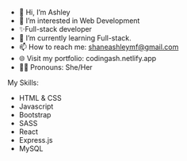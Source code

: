 - 👋 Hi, I’m Ashley
- 👀 I’m interested in Web Development 
- ✨Full-stack developer
- 🌱 I’m currently learning Full-stack.
- 📫 How to reach me: shaneashleymf@gmail.com
- 🌐 Visit my portfolio: codingash.netlify.app
- 👩🏽 Pronouns: She/Her
<!---
shaneashley/shaneashley is a ✨ special ✨ repository because its `README.md` (this file) appears on your GitHub profile.
You can click the Preview link to take a look at your changes.
--->
My Skills:
- HTML & CSS
- Javascript
- Bootstrap
- SASS
- React
- Express.js
- MySQL


